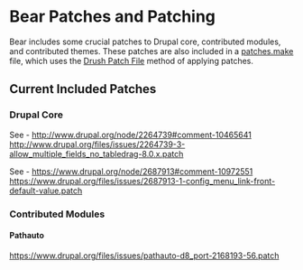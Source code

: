 # Bear Patches and Patching

Bear includes some crucial patches to Drupal core, contributed modules, and contributed themes. These patches are also included in a [patches.make](http://cgit.drupalcode.org/bear/tree/patches.make) file, which uses the [Drush Patch File](https://bitbucket.org/davereid/drush-patchfile) method of applying patches.

## Current Included Patches
### Drupal Core
See - http://www.drupal.org/node/2264739#comment-10465641  
http://www.drupal.org/files/issues/2264739-3-allow_multiple_fields_no_tabledrag-8.0.x.patch

See - https://www.drupal.org/node/2687913#comment-10972551
https://www.drupal.org/files/issues/2687913-1-config_menu_link-front-default-value.patch


### Contributed Modules

#### Pathauto
https://www.drupal.org/files/issues/pathauto-d8_port-2168193-56.patch
